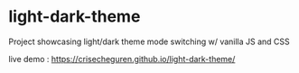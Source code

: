 # light-dark-theme
Project showcasing light/dark theme mode switching w/ vanilla JS and CSS

live demo : https://crisecheguren.github.io/light-dark-theme/
